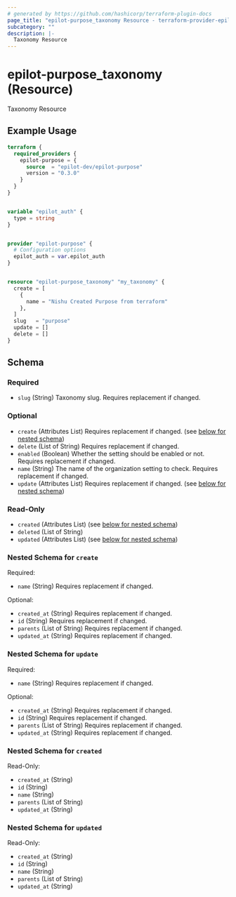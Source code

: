 ```yaml
---
# generated by https://github.com/hashicorp/terraform-plugin-docs
page_title: "epilot-purpose_taxonomy Resource - terraform-provider-epilot-purpose"
subcategory: ""
description: |-
  Taxonomy Resource
---
```


# epilot-purpose_taxonomy (Resource)

Taxonomy Resource

## Example Usage

```terraform
terraform {
  required_providers {
    epilot-purpose = {
      source  = "epilot-dev/epilot-purpose"
      version = "0.3.0"
    }
  }
}


variable "epilot_auth" {
  type = string
}


provider "epilot-purpose" {
  # Configuration options
  epilot_auth = var.epilot_auth
}


resource "epilot-purpose_taxonomy" "my_taxonomy" {
  create = [
    {
      name = "Nishu Created Purpose from terraform"
    },
  ]
  slug   = "purpose"
  update = []
  delete = []
}
```

<!-- schema generated by tfplugindocs -->
## Schema

### Required

- `slug` (String) Taxonomy slug. Requires replacement if changed.

### Optional

- `create` (Attributes List) Requires replacement if changed. (see [below for nested schema](#nestedatt--create))
- `delete` (List of String) Requires replacement if changed.
- `enabled` (Boolean) Whether the setting should be enabled or not. Requires replacement if changed.
- `name` (String) The name of the organization setting to check. Requires replacement if changed.
- `update` (Attributes List) Requires replacement if changed. (see [below for nested schema](#nestedatt--update))

### Read-Only

- `created` (Attributes List) (see [below for nested schema](#nestedatt--created))
- `deleted` (List of String)
- `updated` (Attributes List) (see [below for nested schema](#nestedatt--updated))

<a id="nestedatt--create"></a>
### Nested Schema for `create`

Required:

- `name` (String) Requires replacement if changed.

Optional:

- `created_at` (String) Requires replacement if changed.
- `id` (String) Requires replacement if changed.
- `parents` (List of String) Requires replacement if changed.
- `updated_at` (String) Requires replacement if changed.


<a id="nestedatt--update"></a>
### Nested Schema for `update`

Required:

- `name` (String) Requires replacement if changed.

Optional:

- `created_at` (String) Requires replacement if changed.
- `id` (String) Requires replacement if changed.
- `parents` (List of String) Requires replacement if changed.
- `updated_at` (String) Requires replacement if changed.


<a id="nestedatt--created"></a>
### Nested Schema for `created`

Read-Only:

- `created_at` (String)
- `id` (String)
- `name` (String)
- `parents` (List of String)
- `updated_at` (String)


<a id="nestedatt--updated"></a>
### Nested Schema for `updated`

Read-Only:

- `created_at` (String)
- `id` (String)
- `name` (String)
- `parents` (List of String)
- `updated_at` (String)



